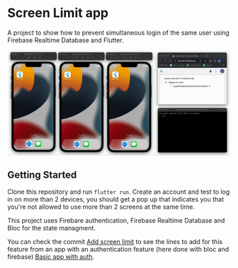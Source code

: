 # Screen Limit app

A project to show how to prevent simultaneous login of the same user using Firebase Realtime Database and Flutter.

![](demo.gif)

## Getting Started

Clone this repository and run `flutter run`.
Create an account and test to log in on more than 2 devices, you should get a pop up that indicates you that you're not allowed to use more than 2 screens at the same time.

This project uses Firebare authentication, Firebase Realtime Database and Bloc for the state managment. 

You can check the commit [Add screen limit](https://github.com/Cteq3132/screen-limit/commit/fa5b4c2110ec9f5569cc0e126aa78e03eb28a1c7) to see the lines to add for this feature from an app with an authentication feature (here done with bloc and firebase) [Basic app with auth](https://github.com/Cteq3132/screen-limit/commit/e3bc221d98e00d465475cb473fd4323fea19581f).